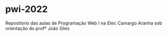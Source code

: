 # pwi-2022
Repositório das aulas de Programação Web I na Etec Camargo Aranha sob orientação do profº João Siles
